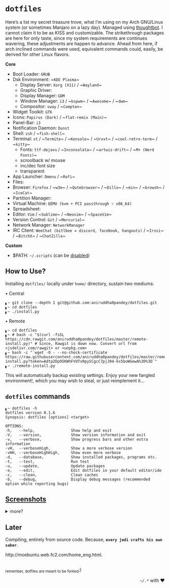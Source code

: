 # `dotfiles`
Here’s a list my secret treasure trove, what I’m using on my Arch GNU/Linux system (or sometimes Manjaro on a lazy day). Managed using [thoughtbot](https://github.com/thoughtbot/rcm). I cannot claim it to be as KISS and customizable. The strikethrough packages are here for only taste, since my system requirements are continues wavering, these adjustments are happen to advance. Ahead from here, if arch inclined commands were used, equivalent commands could, easily, be derived for other Linux flavors.

**Core**
- Boot Loader: `GRUB`
- Dsk Environment: ~`KDE Plasma`~
  - Display Server: `Xorg (X11)` / ~`Wayland`~
  - Graphic Driver: 
  - Display Manager: `GDM`
  - Window Manager: `i3` / ~`bspwm`~ / ~`Awesome`~ / ~`dwm`~
  - Compositor: `sway` / ~`Compton`~
- Widget Toolkit: `GTK`
- Icons: `Papirus (Dark)` / ~`flat-remix (Main)`~
- Panel-Bar: `i3`
- Notification Daemon: `Dunst`
- Shell: `zsh` / ~`fish-shell`~
- Terminal: `st` / ~`Termite`~ / ~`Konsole`~ / ~`Urxvt`~ / ~`cool-retro-term`~ / ~`kitty`~
   - Fonts: `ttf-dejavu` / ~`Inconsolata`~ / ~`artwiz-drift`~ / ~`M+ (Nerd Fonts)`~
   - scroolback w/ mouse
   - inc/dec font size
   - transparent
- App Launcher: `Dmenu` / ~`Rofi`~
- Files: 
- Browser: `Firefox` / ~`w3m`~ / ~`Qutebrowser`~ / ~`Dillo`~ / ~`min`~ / ~`browsh`~ / ~`IceCat`~
- Partition Manager: 
- Virtual Machine: `QEMU (kvm + PCI passthrough ∵ x86_64)`
- Spreadsheet: 
- Editor: `Vim` / ~`Sublime`~ / ~`Neovim`~ / ~`SpaceVim`~
- Version Control: `Git` / ~`Mercurial`~
- Network Manager: `NetworkManager` 
- IRC Client: `WeeChat (bitlbee = discord, facebook, hangouts)` / ~`Irssi`~ / ~`BitchX`~ / ~`ChatZilla`~

**Custom**
- $PATH: `~/.scripts` (can be [disabled](./install.py))


## How to Use?
Installing `dotfiles/` locally under `home/` directory, sustain two mediums:  

• Central
```shell
▖~ git clone --depth 1 git@github.com:aniruddha0pandey/dotfiles.git
▖~ cd dotfiles
▖~ ./install.py
```
• Remote
```shell
▖~ cd dotfiles
▖~ # bash -c "$(curl -fsSL https://cdn.rawgit.com/aniruddha0pandey/dotfiles/master/remote-install.py)" # Since, Rawgit is down now. Convert url from <jsdelivr.com/rawgit> or <unpkg.com>
▖~ bash -c "`wget -O - --no-check-certificate https://raw.githubusercontent.com/aniruddha0pandey/dotfiles/master/remote-install.py?token=Adtp2Dp95KWhFVUTxRpySCgcC7pjJ04-ks5boWGewA%3D%3D`"
▖~ ./remote-install.py
```
This will automatically backup existing settings. Enjoy your new fangled environment!, which you may wish to steal, or just reimplement it...

## `dotfiles` commands
```
▖~ dotfiles -h
dotfiles version 0.1.6
Synopsis: dotfiles [options] <target>

OPTIONS:
-h,   --help,                Show help and exit
-V,   --version,             Show version information and exit
-v,   --verbose,             Show progress bars and other extra information
-vH,  --verboseHigh,         Show a more verbose version
-vHH, --verboseHighHigh,     Show even more verbose
-d,   --database,            Show installed packages, programs etc. 
-t,   --test,                Run test
-u,   --update,              Update packages
-e,   --edit,                Edit dotfiles in your default editor/ide
-c,   --clean,               Clean caches
-b,   --debug,               Display debug messages (recommended option while reporting bugs)
```

## [Screenshots](https://www.reddit.com/r/unixporn/)
<details>
<summary>more?</summary><br />

### Zsh
![]()

### Neovim
![]()

</details>

## Later
Compiling, entirely from source code. Because, **`every jedi crafts his own saber`**.
<!-- Motivation -->http://moebuntu.web.fc2.com/home_eng.html.
##
<sub>remember, dotfiles are meant to be forked</sub>;)
<p align='right'><code>~/.*</code> with ♥</p>

